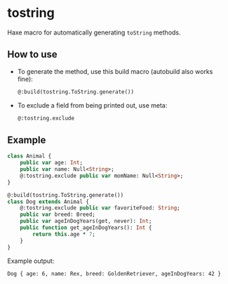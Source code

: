 # tostring

Haxe macro for automatically generating `toString` methods.

## How to use

- To generate the method, use this build macro (autobuild also works fine):

  ```haxe
  @:build(tostring.ToString.generate())
  ```

- To exclude a field from being printed out, use meta:
  
  ```haxe
  @:tostring.exclude
  ```

## Example

```haxe
class Animal {
    public var age: Int;
    public var name: Null<String>;
    @:tostring.exclude public var momName: Null<String>;
}

@:build(tostring.ToString.generate())
class Dog extends Animal {
    @:tostring.exclude public var favoriteFood: String;
    public var breed: Breed;
    public var ageInDogYears(get, never): Int;
    public function get_ageInDogYears(): Int {
        return this.age * 7;
    }
}
```

Example output:

```text
Dog { age: 6, name: Rex, breed: GoldenRetriever, ageInDogYears: 42 }
```
